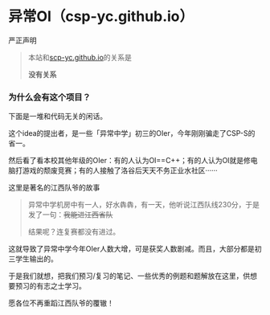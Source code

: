 # 异常OI（csp-yc.github.io）

严正声明

> 本站和[scp-yc.github.io](https://scp-yc.github.io)的关系是
> 
> **没有关系**

### 为什么会有这个项目？

下面是一堆和代码无关的闲话。

这个idea的提出者，是一些「异常中学」初三的OIer，今年刚刚骗走了CSP-S的省一。

然后看了看本校其他年级的OIer：有的人认为OI==C++；有的人认为OI就是修电脑打游戏的颓废竞赛；有的人接触了洛谷后天天不务正业水社区······

这里是著名的江西队爷的故事

> 异常中学机房中有一人，好水犇犇，有一天，他听说江西队线230分，于是发了一句：~~我能进江西省队~~
> 
> 结果呢？连复赛都没有进过。

这就导致了异常中学今年OIer人数大增，可是获奖人数剧减。而且，大部分都是初三学生输出的。

于是我们就想，把我们预习/复习的笔记、一些优秀的例题和题解放在这里，供想要预习的有志之士学习。

愿各位不再重蹈江西队爷的覆辙！